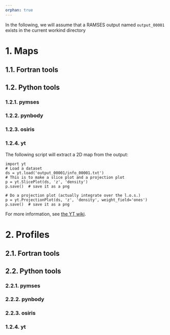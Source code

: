 ```yaml
---
orphan: true
---
```


In the following, we will assume that a RAMSES output named `output_00001` exists in the current workind directory

# 1. Maps
## 1.1. Fortran tools

## 1.2. Python tools

### 1.2.1. pymses

### 1.2.2. pynbody

### 1.2.3. osiris

### 1.2.4. yt

The following script will extract a 2D map from the output:

    import yt
    # Load a dataset
    ds = yt.load('output_00001/info_00001.txt')
    # This is to make a slice plot and a projection plot
    p = yt.SlicePlot(ds, 'z', 'density')
    p.save()  # save it as a png

    # Do a projection plot (actually integrate over the l.o.s.)
    p = yt.ProjectionPlot(ds, 'z', 'density', weight_field='ones')
    p.save()  # save it as a png

For more information, see [the YT wiki](http://yt-project.org/doc/visualizing/plots.html).

# 2. Profiles

## 2.1. Fortran tools

## 2.2. Python tools

### 2.2.1. pymses

### 2.2.2. pynbody

### 2.2.3. osiris

### 1.2.4. yt
